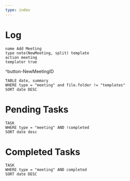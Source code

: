 ```yaml
---
type: index
---
```

# Log
```button
name Add Meeting
type note(NewMeeting, split) template
action meeting
templater true
```
^button-NewMeetingID

```dataview
TABLE date, summary
WHERE type = "meeting" and file.folder != "templates"
SORT date DESC
```

# Pending Tasks

```dataview
TASK
WHERE type = "meeting" AND !completed
SORT date desc
```

# Completed Tasks
```dataview
TASK
WHERE type = "meeting" AND completed
SORT date DESC
```